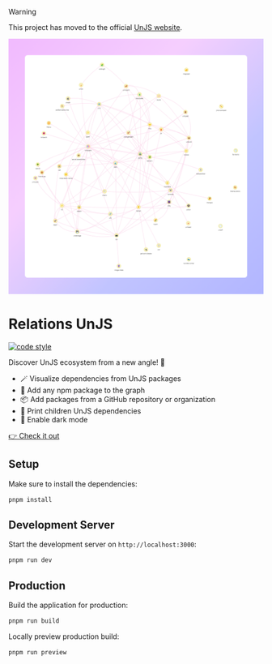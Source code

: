 > [!WARNING]
> This project has moved to the official [UnJS website](https://github.com/unjs/website).

![Every UnJS Packages](./.github/assets/banner.png)

# Relations UnJS

[![code style](https://antfu.me/badge-code-style.svg)](https://github.com/antfu/eslint-config)

Discover UnJS ecosystem from a new angle! 🔭

- 🪄 Visualize dependencies from UnJS packages
- 🎨 Add any npm package to the graph
- 📦 Add packages from a GitHub repository or organization
- 👶 Print children UnJS dependencies
- 🌙 Enable dark mode

[👉 Check it out](https://unjs-relations.barbapapazes.dev/)

## Setup

Make sure to install the dependencies:

```bash
pnpm install
```

## Development Server

Start the development server on `http://localhost:3000`:

```bash
pnpm run dev
```

## Production

Build the application for production:

```bash
pnpm run build
```

Locally preview production build:

```bash
pnpm run preview
```
